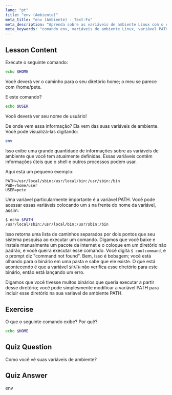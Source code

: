```yaml
---
lang: "pt"
title: "env (Ambiente)"
meta_title: "env (Ambiente) - Text-Fu"
meta_description: "Aprenda sobre as variáveis de ambiente Linux com o comando 'env'. Entenda as variáveis PATH, HOME e USER. Obtenha um guia para iniciantes sobre como gerenciar seu ambiente Linux."
meta_keywords: "comando env, variáveis de ambiente Linux, variável PATH, tutorial Linux, Linux para iniciantes, variáveis de shell, guia Linux"
---
```


## Lesson Content

Execute o seguinte comando:

```bash
echo $HOME
```

Você deverá ver o caminho para o seu diretório home; o meu se parece com /home/pete.

E este comando?

```bash
echo $USER
```

Você deverá ver seu nome de usuário!

De onde vem essa informação? Ela vem das suas variáveis de ambiente. Você pode visualizá-las digitando:

```bash
env
```

Isso exibe uma grande quantidade de informações sobre as variáveis de ambiente que você tem atualmente definidas. Essas variáveis contêm informações úteis que o shell e outros processos podem usar.

Aqui está um pequeno exemplo:

```plaintext
PATH=/usr/local/sbin:/usr/local/bin:/usr/sbin:/bin
PWD=/home/user
USER=pete
```

Uma variável particularmente importante é a variável PATH. Você pode acessar essas variáveis colocando um `$` na frente do nome da variável, assim:

```bash
$ echo $PATH
/usr/local/sbin:/usr/local/bin:/usr/sbin:/bin
```

Isso retorna uma lista de caminhos separados por dois pontos que seu sistema pesquisa ao executar um comando. Digamos que você baixe e instale manualmente um pacote da internet e o coloque em um diretório não padrão, e você queira executar esse comando. Você digita `$ coolcommand`, e o prompt diz "command not found". Bem, isso é bobagem; você está olhando para o binário em uma pasta e sabe que ele existe. O que está acontecendo é que a variável `$PATH` não verifica esse diretório para este binário, então está lançando um erro.

Digamos que você tivesse muitos binários que queria executar a partir desse diretório; você pode simplesmente modificar a variável PATH para incluir esse diretório na sua variável de ambiente PATH.

## Exercise

O que o seguinte comando exibe? Por quê?

```bash
echo $HOME
```

## Quiz Question

Como você vê suas variáveis de ambiente?

## Quiz Answer

env

